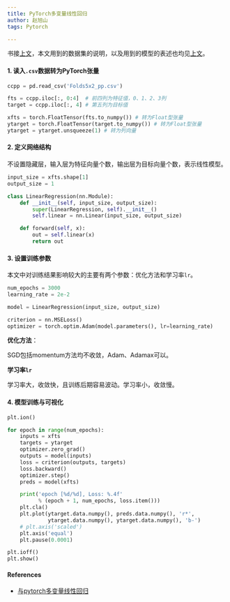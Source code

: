 ```yaml
---
title: PyTorch多变量线性回归
author: 赵旭山
tags: Pytorch

---
```


书接[上文](https://yuwenxianglong.github.io/2020/03/02/Pandas%E8%AF%BB%E5%8F%96CSV%E6%95%B0%E6%8D%AE%E8%BD%AC%E5%8C%96%E4%B8%BAPyTorch%E5%BC%A0%E9%87%8F.html)，本文用到的数据集的说明，以及用到的模型的表述也均见[上文](https://yuwenxianglong.github.io/2020/03/02/Pandas%E8%AF%BB%E5%8F%96CSV%E6%95%B0%E6%8D%AE%E8%BD%AC%E5%8C%96%E4%B8%BAPyTorch%E5%BC%A0%E9%87%8F.html)。

#### 1. 读入`.csv`数据转为PyTorch张量

```python
ccpp = pd.read_csv('Folds5x2_pp.csv')

fts = ccpp.iloc[:, 0:4]  # 前四列为特征值，0、1、2、3列
target = ccpp.iloc[:, 4] # 第五列为目标值

xfts = torch.FloatTensor(fts.to_numpy()) # 转为Float型张量
ytarget = torch.FloatTensor(target.to_numpy()) # 转为Float型张量
ytarget = ytarget.unsqueeze(1) # 转为列向量
```

#### 2. 定义网络结构

不设置隐藏层，输入层为特征向量个数，输出层为目标向量个数，表示线性模型。

```python
input_size = xfts.shape[1]
output_size = 1

class LinearRegression(nn.Module):
    def __init__(self, input_size, output_size):
        super(LinearRegression, self).__init__()
        self.linear = nn.Linear(input_size, output_size)

    def forward(self, x):
        out = self.linear(x)
        return out
```

#### 3. 设置训练参数

本文中对训练结果影响较大的主要有两个参数：优化方法和学习率`lr`。

```python
num_epochs = 3000
learning_rate = 2e-2

model = LinearRegression(input_size, output_size)

criterion = nn.MSELoss()
optimizer = torch.optim.Adam(model.parameters(), lr=learning_rate)
```

**优化方法**：

SGD包括momentum方法均不收敛，Adam、Adamax可以。

**学习率`lr`**

学习率大，收敛快，且训练后期容易波动。学习率小，收敛慢。





#### 4. 模型训练与可视化

```python
plt.ion()

for epoch in range(num_epochs):
    inputs = xfts
    targets = ytarget
    optimizer.zero_grad()
    outputs = model(inputs)
    loss = criterion(outputs, targets)
    loss.backward()
    optimizer.step()
    preds = model(xfts)

    print('epoch [%d/%d], Loss: %.4f'
          % (epoch + 1, num_epochs, loss.item()))
    plt.cla()
    plt.plot(ytarget.data.numpy(), preds.data.numpy(), 'r*',
             ytarget.data.numpy(), ytarget.data.numpy(), 'b-')
    # plt.axis('scaled')
    plt.axis('equal')
    plt.pause(0.0001)

plt.ioff()
plt.show()
```



#### References

* [与pytorch多变量线性回归](http://cn.voidcc.com/question/p-eiuddbob-vb.html)